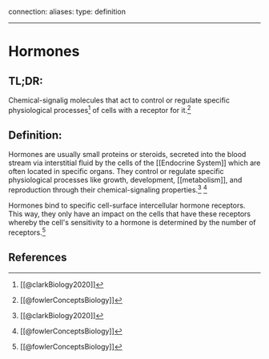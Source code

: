 
connection:
aliases: 
type: definition

---

# Hormones

## TL;DR:
Chemical-signalig molecules that act to control or regulate specific physiological processes[^1] of cells with a receptor for it.[^2]

## Definition:
Hormones are usually small proteins or steroids, secreted into the blood stream via interstitial fluid by the cells of the [[Endocrine System]] which are often located in specific organs. They control or regulate specific physiological processes like growth, development, [[metabolism]], and reproduction through their chemical-signaling properties.[^1] [^2]

Hormones bind to specific cell-surface intercellular hormone receptors. This way, they only have an impact on the cells that have these receptors whereby the cell's sensitivity to a hormone is determined by the number of receptors.[^2]

## References

[^1]: [[@clarkBiology2020]]
[^2]: [[@fowlerConceptsBiology]]